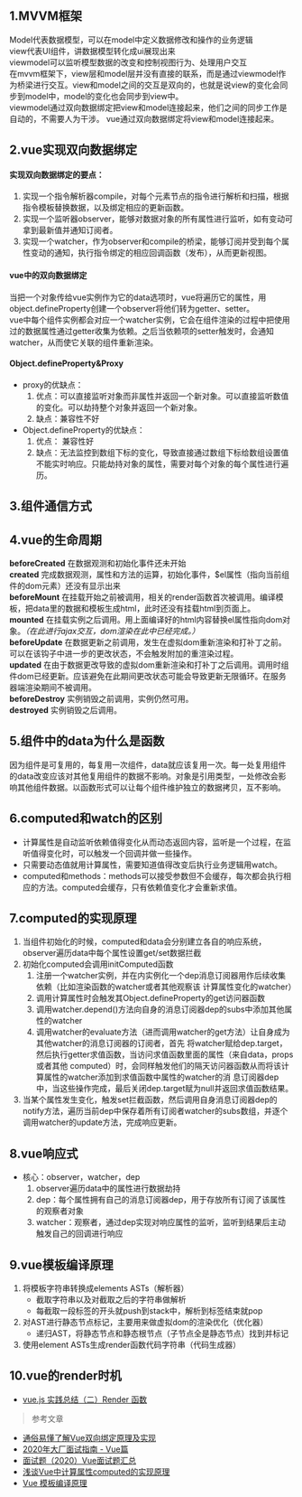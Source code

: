 ## 1.MVVM框架  
Model代表数据模型，可以在model中定义数据修改和操作的业务逻辑  
view代表UI组件，讲数据模型转化成ui展现出来  
viewmodel可以监听模型数据的改变和控制视图行为、处理用户交互  
在mvvm框架下，view层和model层并没有直接的联系，而是通过viewmodel作为桥梁进行交互。view和model之间的交互是双向的，也就是说view的变化会同步到model中，model的变化也会同步到view中。  
viewmodel通过双向数据绑定把view和model连接起来，他们之间的同步工作是自动的，不需要人为干涉。 
vue通过双向数据绑定将view和model连接起来。  

## 2.vue实现双向数据绑定  
#### 实现双向数据绑定的要点：  
1. 实现一个指令解析器compile，对每个元素节点的指令进行解析和扫描，根据指令模板替换数据，以及绑定相应的更新函数。  
2. 实现一个监听器observer，能够对数据对象的所有属性进行监听，如有变动可拿到最新值并通知订阅者。  
3. 实现一个watcher，作为observer和compile的桥梁，能够订阅并受到每个属性变动的通知，执行指令绑定的相应回调函数（发布），从而更新视图。  
#### vue中的双向数据绑定  
当把一个对象传给vue实例作为它的data选项时，vue将遍历它的属性，用object.defineProperty创建一个observer将他们转为getter、setter。  
vue中每个组件实例都会对应一个watcher实例，它会在组件渲染的过程中把使用过的数据属性通过getter收集为依赖。之后当依赖项的setter触发时，会通知watcher，从而使它关联的组件重新渲染。  
#### Object.defineProperty&Proxy
* proxy的优缺点：  
  1. 优点：可以直接监听对象而非属性并返回一个新对象。可以直接监听数值的变化。可以劫持整个对象并返回一个新对象。  
  2. 缺点：兼容性不好  
* Object.defineProperty的优缺点：  
  1. 优点： 兼容性好  
  2. 缺点：无法监控到数组下标的变化，导致直接通过数组下标给数组设置值不能实时响应。只能劫持对象的属性，需要对每个对象的每个属性进行遍历。  

## 3.组件通信方式  

## 4.vue的生命周期  
**beforeCreated** 在数据观测和初始化事件还未开始  
**created** 完成数据观测，属性和方法的运算，初始化事件，$el属性（指向当前组件的dom元素）还没有显示出来   
**beforeMount** 在挂载开始之前被调用，相关的render函数首次被调用。编译模板，把data里的数据和模板生成html，此时还没有挂载html到页面上。  
**mounted** 在挂载实例之后调用。用上面编译好的html内容替换el属性指向dom对象。*（在此进行ajax交互，dom渲染在此中已经完成。）*  
**beforeUpdate** 在数据更新之前调用，发生在虚拟dom重新渲染和打补丁之前。可以在该钩子中进一步的更改状态，不会触发附加的重渲染过程。  
**updated** 在由于数据更改导致的虚拟dom重新渲染和打补丁之后调用。调用时组件dom已经更新。应该避免在此期间更改状态可能会导致更新无限循环。在服务器端渲染期间不被调用。  
**beforeDestroy** 实例销毁之前调用，实例仍然可用。  
**destroyed** 实例销毁之后调用。  

## 5.组件中的data为什么是函数  
因为组件是可复用的，每复用一次组件，data就应该复用一次。每一处复用组件的data改变应该对其他复用组件的数据不影响。对象是引用类型，一处修改会影响其他组件数据。以函数形式可以让每个组件维护独立的数据拷贝，互不影响。  

## 6.computed和watch的区别  
* 计算属性是自动监听依赖值得变化从而动态返回内容，监听是一个过程，在监听值得变化时，可以触发一个回调并做一些操作。  
* 只需要动态值就用计算属性，需要知道值得改变后执行业务逻辑用watch。  
* computed和methods：methods可以接受参数但不会缓存，每次都会执行相应的方法。computed会缓存，只有依赖值变化才会重新求值。

## 7.computed的实现原理   
1. 当组件初始化的时候，computed和data会分别建立各自的响应系统，observer遍历data中每个属性设置get/set数据拦截 
2. 初始化computed会调用initComputed函数  
   1. 注册一个watcher实例，并在内实例化一个dep消息订阅器用作后续收集依赖（比如渲染函数的watcher或者其他观察该       计算属性变化的watcher）   
   2. 调用计算属性时会触发其Object.defineProperty的get访问器函数  
   3. 调用watcher.depend()方法向自身的消息订阅器dep的subs中添加其他属性的watcher  
   4. 调用watcher的evaluate方法（进而调用watcher的get方法）让自身成为其他watcher的消息订阅器的订阅者，首先       将watcher赋给dep.target，然后执行getter求值函数，当访问求值函数里面的属性（来自data，props或者其他         computed）时，会同样触发他们的隔天访问器函数从而将该计算属性的watcher添加到求值函数中属性的watcher的消       息订阅器dep中，当这些操作完成，最后关闭dep.target赋为null并返回求值函数结果。  
3. 当某个属性发生变化，触发set拦截函数，然后调用自身消息订阅器dep的notify方法，遍历当前dep中保存着所有订阅者watcher的subs数组，并逐个调用watcher的update方法，完成响应更新。  

## 8.vue响应式  
* 核心：observer，watcher，dep
  1. observer遍历data中的属性进行数据劫持  
  2. dep：每个属性拥有自己的消息订阅器dep，用于存放所有订阅了该属性的观察者对象  
  3. watcher：观察者，通过dep实现对响应属性的监听，监听到结果后主动触发自己的回调进行响应  
  
## 9.vue模板编译原理  
1. 将模板字符串转换成elements ASTs（解析器）  
   * 截取字符串以及对截取之后的字符串做解析  
   * 每截取一段标签的开头就push到stack中，解析到标签结束就pop
2. 对AST进行静态节点标记，主要用来做虚拟dom的渲染优化（优化器）  
   * 递归AST，将静态节点和静态根节点（子节点全是静态节点）找到并标记  
3. 使用element ASTs生成render函数代码字符串（代码生成器）  

## 10.vue的render时机
* [vue.js 实践总结（二）Render 函数](https://juejin.cn/post/6844903640423989256)
  

> 参考文章  
* [通俗易懂了解Vue双向绑定原理及实现](https://my.oschina.net/u/4386652/blog/4281447)  
* [2020年大厂面试指南 - Vue篇](https://juejin.cn/post/6844904069182521351#heading-17)  
* [面试题（2020）Vue面试题汇总](https://segmentfault.com/a/1190000037636720)  
* [浅谈Vue中计算属性computed的实现原理](https://segmentfault.com/a/1190000016368913)  
* [Vue 模板编译原理](https://github.com/berwin/Blog/issues/18)  
